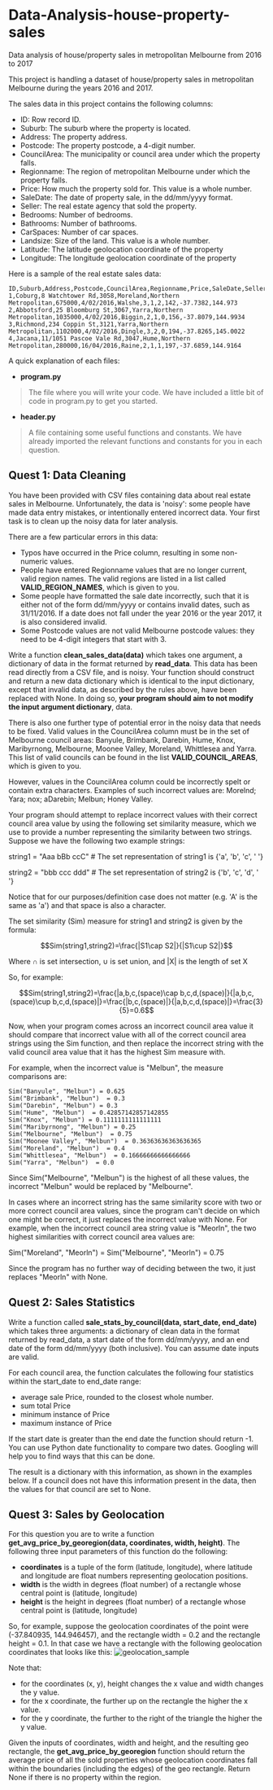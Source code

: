 # Data-Analysis-house-property-sales
Data analysis of house/property sales in metropolitan Melbourne from 2016 to 2017

This project is handling a dataset of house/property sales in metropolitan Melbourne during the years 2016 and 2017.

The sales data in this project contains the following columns:

* ID: Row record ID.
* Suburb: The suburb where the property is located.
* Address: The property address.
* Postcode: The property postcode, a 4-digit number.
* CouncilArea: The municipality or council area under which the property falls.
* Regionname: The region of metropolitan Melbourne under which the property falls.
* Price: How much the property sold for. This value is a whole number.
* SaleDate: The date of property sale, in the dd/mm/yyyy format.
* Seller: The real estate agency that sold the property.
* Bedrooms: Number of bedrooms.
* Bathrooms: Number of bathrooms.
* CarSpaces: Number of car spaces.
* Landsize: Size of the land. This value is a whole number.
* Latitude: The latitude geolocation coordinate of the property
* Longitude: The longitude geolocation coordinate of the property

Here is a sample of the real estate sales data:
```
ID,Suburb,Address,Postcode,CouncilArea,Regionname,Price,SaleDate,Seller,Bedrooms,Bathrooms,CarSpaces,Landsize,Latitude,Longitude
1,Coburg,8 Watchtower Rd,3058,Moreland,Northern Metropolitan,675000,4/02/2016,Walshe,3,1,2,142,-37.7382,144.973 
2,Abbotsford,25 Bloomburg St,3067,Yarra,Northern Metropolitan,1035000,4/02/2016,Biggin,2,1,0,156,-37.8079,144.9934
3,Richmond,234 Coppin St,3121,Yarra,Northern Metropolitan,1102000,4/02/2016,Dingle,3,2,0,194,-37.8265,145.0022
4,Jacana,11/1051 Pascoe Vale Rd,3047,Hume,Northern Metropolitan,280000,16/04/2016,Raine,2,1,1,197,-37.6859,144.9164
```

A quick explanation of each files:
- **program.py**
> The file where you will write your code. We have included a little bit of code in program.py to get you started.
- **header.py**
> A file containing some useful functions and constants. We have already imported the relevant functions and constants for you in each question.

## Quest 1: Data Cleaning
You have been provided with CSV files containing data about real estate sales in Melbourne. Unfortunately, the data is 'noisy': some people have made data entry mistakes, or intentionally entered incorrect data. Your first task is to clean up the noisy data for later analysis.

There are a few particular errors in this data:
- Typos have occurred in the Price column, resulting in some non-numeric values.
- People have entered Regionname values that are no longer current, valid region names. The valid regions are listed in a list called **VALID_REGION_NAMES**, which is given to you.
- Some people have formatted the sale date incorrectly, such that it is either not of the form dd/mm/yyyy or contains invalid dates, such as 31/11/2016. If a date does not fall under the year 2016 or the year 2017, it is also considered invalid.
- Some Postcode values are not valid Melbourne postcode values: they need to be 4-digit integers that start with 3.

Write a function **clean_sales_data(data)** which takes one argument, a dictionary of data in the format returned by **read_data**. This data has been read directly from a CSV file, and is noisy. Your function should construct and return a new data dictionary which is identical to the input dictionary, except that invalid data, as described by the rules above, have been replaced with None. In doing so, **your program should aim to not modify the input argument dictionary**, data.

There is also one further type of potential error in the noisy data that needs to be fixed. Valid values in the CouncilArea column must be in the set of Melbourne council areas: Banyule, Brimbank, Darebin, Hume, Knox, Maribyrnong, Melbourne, Moonee Valley, Moreland, Whittlesea and Yarra. This list of valid councils can be found in the list **VALID_COUNCIL_AREAS**, which is given to you.

However, values in the CouncilArea column could be incorrectly spelt or contain extra characters. Examples of such incorrect values are: Morelnd; Yara; nox; aDarebin; Melbun; Honey Valley.

Your program should attempt to replace incorrect values with their correct council area value by using the following set similarity measure, which we use to provide a number representing the similarity between two strings. Suppose we have the following two example strings:

string1 = "Aaa bBb ccC" # The set representation of string1 is {'a', 'b', 'c', ' '}

string2 = "bbb ccc ddd" # The set representation of string2 is {'b', 'c', 'd', ' '}

Notice that for our purposes/definition case does not matter (e.g. 'A' is the same as 'a') and that space is also a character.

The set similarity (Sim) measure for string1 and string2 is given by the formula:

$$Sim(string1,string2)=\frac{|S1\cap S2|}{|S1\cup S2|}$$

Where ∩ is set intersection, ∪ is set union, and |X| is the length of set X

So, for example:

$$Sim(string1,string2)=\frac{|a,b,c,(space)\cap b,c,d,(space)|}{|a,b,c,(space)\cup b,c,d,(space)|}=\frac{|b,c,(space)|}{|a,b,c,d,(space)|}=\frac{3}{5}=0.6$$
 
Now, when your program comes across an incorrect council area value it should compare that incorrect value with all of the correct council area strings using the Sim function, and then replace the incorrect string with the valid council area value that it has the highest Sim measure with.

For example, when the incorrect value is "Melbun", the measure comparisons are:
```
Sim("Banyule", "Melbun") = 0.625
Sim("Brimbank", "Melbun")  = 0.3
Sim("Darebin", "Melbun") = 0.3
Sim("Hume", "Melbun")  = 0.42857142857142855
Sim("Knox", "Melbun") = 0.1111111111111111
Sim("Maribyrnong", "Melbun") = 0.25
Sim("Melbourne", "Melbun")  = 0.75
Sim("Moonee Valley", "Melbun")  = 0.36363636363636365
Sim("Moreland", "Melbun")  = 0.4
Sim("Whittlesea", "Melbun")  = 0.16666666666666666
Sim("Yarra", "Melbun")  = 0.0
```

Since Sim("Melbourne", "Melbun") is the highest of all these values, the incorrect "Melbun" would be replaced by "Melbourne".

In cases where an incorrect string has the same similarity score with two or more correct council area values, since the program can't decide on which one might be correct, it just replaces the incorrect value with None. For example, when the incorrect council area string value is "Meorln", the two highest similarities with correct council area values are:

Sim("Moreland", "Meorln") = Sim("Melbourne", "Meorln") = 0.75

Since the program has no further way of deciding between the two, it just replaces "Meorln" with None.

## Quest 2: Sales Statistics
Write a function called **sale_stats_by_council(data, start_date, end_date)** which takes three arguments: a dictionary of clean data in the format returned by read_data, a start date of the form dd/mm/yyyy, and an end date of the form dd/mm/yyyy (both inclusive). You can assume date inputs are valid.

For each council area, the function calculates the following four statistics within the start_date to end_date range:

- average sale Price, rounded to the closest whole number.
- sum total Price
- minimum instance of Price
- maximum instance of Price

If the start date is greater than the end date the function should return -1. You can use Python date functionality to compare two dates. Googling will help you to find ways that this can be done.

The result is a dictionary with this information, as shown in the examples below. If a council does not have this information present in the data, then the values for that council are set to None.

## Quest 3: Sales by Geolocation
For this question you are to write a function **get_avg_price_by_georegion(data, coordinates, width, height)**. The following three input parameters of this function do the following:
- **coordinates** is a tuple of the form (latitude, longitude), where latitude and longitude are float numbers representing geolocation positions.
- **width** is the width in degrees (float number) of a rectangle whose central point is (latitude, longitude)
- **height** is the height in degrees (float number) of a rectangle whose central point is (latitude, longitude)

So, for example, suppose the geolocation coordinates of the point were (-37.840935, 144.946457), and the rectangle width = 0.2 and the rectangle height = 0.1. In that case we have a rectangle with the following geolocation coordinates that looks like this:
![geolocation_sample](https://groklearning-cdn.com/problems/HLsuZzTDLX8fRRPRBsQ8T9/geolocation_square.png)

Note that:
- for the coordinates (x, y), height changes the x value and width changes the y value.
- for the x coordinate, the further up on the rectangle the higher the x value.
- for the y coordinate, the further to the right of the triangle the higher the y value.

Given the inputs of coordinates, width and height, and the resulting geo rectangle, the **get_avg_price_by_georegion** function should return the average price of all the sold properties whose geolocation coordinates fall within the boundaries (including the edges) of the geo rectangle. Return None if there is no property within the region.
